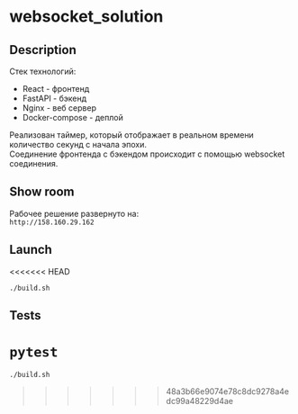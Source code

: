 # websocket_solution

## Description

Cтек технологий: 
- React - фронтенд
- FastAPI - бэкенд
- Nginx - веб сервер
- Docker-compose - деплой

Реализован таймер, который отображает в реальном времени количество секунд с начала эпохи.  
Соединение фронтенда с бэкендом происходит с помощью websocket соединения.

## Show room
Рабочее решение развернуто на:   
<a>```http://158.160.29.162```</a>

## Launch
<<<<<<< HEAD

```./build.sh```

## Tests
```pytest```
=======
```./build.sh```
>>>>>>> 48a3b66e9074e78c8dc9278a4edc99a48229d4ae
